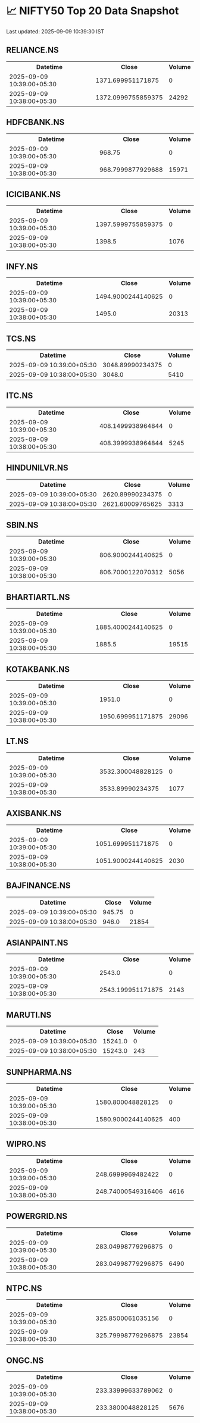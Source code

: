 # 📈 NIFTY50 Top 20 Data Snapshot

Last updated: 2025-09-09 10:39:30 IST

## RELIANCE.NS

<table>
  <tr><th>Datetime</th><th>Close</th><th>Volume</th></tr>
  <tr><td>2025-09-09 10:39:00+05:30</td><td>1371.699951171875</td><td>0</td></tr>
  <tr><td>2025-09-09 10:38:00+05:30</td><td>1372.0999755859375</td><td>24292</td></tr>
</table>

## HDFCBANK.NS

<table>
  <tr><th>Datetime</th><th>Close</th><th>Volume</th></tr>
  <tr><td>2025-09-09 10:39:00+05:30</td><td>968.75</td><td>0</td></tr>
  <tr><td>2025-09-09 10:38:00+05:30</td><td>968.7999877929688</td><td>15971</td></tr>
</table>

## ICICIBANK.NS

<table>
  <tr><th>Datetime</th><th>Close</th><th>Volume</th></tr>
  <tr><td>2025-09-09 10:39:00+05:30</td><td>1397.5999755859375</td><td>0</td></tr>
  <tr><td>2025-09-09 10:38:00+05:30</td><td>1398.5</td><td>1076</td></tr>
</table>

## INFY.NS

<table>
  <tr><th>Datetime</th><th>Close</th><th>Volume</th></tr>
  <tr><td>2025-09-09 10:39:00+05:30</td><td>1494.9000244140625</td><td>0</td></tr>
  <tr><td>2025-09-09 10:38:00+05:30</td><td>1495.0</td><td>20313</td></tr>
</table>

## TCS.NS

<table>
  <tr><th>Datetime</th><th>Close</th><th>Volume</th></tr>
  <tr><td>2025-09-09 10:39:00+05:30</td><td>3048.89990234375</td><td>0</td></tr>
  <tr><td>2025-09-09 10:38:00+05:30</td><td>3048.0</td><td>5410</td></tr>
</table>

## ITC.NS

<table>
  <tr><th>Datetime</th><th>Close</th><th>Volume</th></tr>
  <tr><td>2025-09-09 10:39:00+05:30</td><td>408.1499938964844</td><td>0</td></tr>
  <tr><td>2025-09-09 10:38:00+05:30</td><td>408.3999938964844</td><td>5245</td></tr>
</table>

## HINDUNILVR.NS

<table>
  <tr><th>Datetime</th><th>Close</th><th>Volume</th></tr>
  <tr><td>2025-09-09 10:39:00+05:30</td><td>2620.89990234375</td><td>0</td></tr>
  <tr><td>2025-09-09 10:38:00+05:30</td><td>2621.60009765625</td><td>3313</td></tr>
</table>

## SBIN.NS

<table>
  <tr><th>Datetime</th><th>Close</th><th>Volume</th></tr>
  <tr><td>2025-09-09 10:39:00+05:30</td><td>806.9000244140625</td><td>0</td></tr>
  <tr><td>2025-09-09 10:38:00+05:30</td><td>806.7000122070312</td><td>5056</td></tr>
</table>

## BHARTIARTL.NS

<table>
  <tr><th>Datetime</th><th>Close</th><th>Volume</th></tr>
  <tr><td>2025-09-09 10:39:00+05:30</td><td>1885.4000244140625</td><td>0</td></tr>
  <tr><td>2025-09-09 10:38:00+05:30</td><td>1885.5</td><td>19515</td></tr>
</table>

## KOTAKBANK.NS

<table>
  <tr><th>Datetime</th><th>Close</th><th>Volume</th></tr>
  <tr><td>2025-09-09 10:39:00+05:30</td><td>1951.0</td><td>0</td></tr>
  <tr><td>2025-09-09 10:38:00+05:30</td><td>1950.699951171875</td><td>29096</td></tr>
</table>

## LT.NS

<table>
  <tr><th>Datetime</th><th>Close</th><th>Volume</th></tr>
  <tr><td>2025-09-09 10:39:00+05:30</td><td>3532.300048828125</td><td>0</td></tr>
  <tr><td>2025-09-09 10:38:00+05:30</td><td>3533.89990234375</td><td>1077</td></tr>
</table>

## AXISBANK.NS

<table>
  <tr><th>Datetime</th><th>Close</th><th>Volume</th></tr>
  <tr><td>2025-09-09 10:39:00+05:30</td><td>1051.699951171875</td><td>0</td></tr>
  <tr><td>2025-09-09 10:38:00+05:30</td><td>1051.9000244140625</td><td>2030</td></tr>
</table>

## BAJFINANCE.NS

<table>
  <tr><th>Datetime</th><th>Close</th><th>Volume</th></tr>
  <tr><td>2025-09-09 10:39:00+05:30</td><td>945.75</td><td>0</td></tr>
  <tr><td>2025-09-09 10:38:00+05:30</td><td>946.0</td><td>21854</td></tr>
</table>

## ASIANPAINT.NS

<table>
  <tr><th>Datetime</th><th>Close</th><th>Volume</th></tr>
  <tr><td>2025-09-09 10:39:00+05:30</td><td>2543.0</td><td>0</td></tr>
  <tr><td>2025-09-09 10:38:00+05:30</td><td>2543.199951171875</td><td>2143</td></tr>
</table>

## MARUTI.NS

<table>
  <tr><th>Datetime</th><th>Close</th><th>Volume</th></tr>
  <tr><td>2025-09-09 10:39:00+05:30</td><td>15241.0</td><td>0</td></tr>
  <tr><td>2025-09-09 10:38:00+05:30</td><td>15243.0</td><td>243</td></tr>
</table>

## SUNPHARMA.NS

<table>
  <tr><th>Datetime</th><th>Close</th><th>Volume</th></tr>
  <tr><td>2025-09-09 10:39:00+05:30</td><td>1580.800048828125</td><td>0</td></tr>
  <tr><td>2025-09-09 10:38:00+05:30</td><td>1580.9000244140625</td><td>400</td></tr>
</table>

## WIPRO.NS

<table>
  <tr><th>Datetime</th><th>Close</th><th>Volume</th></tr>
  <tr><td>2025-09-09 10:39:00+05:30</td><td>248.6999969482422</td><td>0</td></tr>
  <tr><td>2025-09-09 10:38:00+05:30</td><td>248.74000549316406</td><td>4616</td></tr>
</table>

## POWERGRID.NS

<table>
  <tr><th>Datetime</th><th>Close</th><th>Volume</th></tr>
  <tr><td>2025-09-09 10:39:00+05:30</td><td>283.04998779296875</td><td>0</td></tr>
  <tr><td>2025-09-09 10:38:00+05:30</td><td>283.04998779296875</td><td>6490</td></tr>
</table>

## NTPC.NS

<table>
  <tr><th>Datetime</th><th>Close</th><th>Volume</th></tr>
  <tr><td>2025-09-09 10:39:00+05:30</td><td>325.8500061035156</td><td>0</td></tr>
  <tr><td>2025-09-09 10:38:00+05:30</td><td>325.79998779296875</td><td>23854</td></tr>
</table>

## ONGC.NS

<table>
  <tr><th>Datetime</th><th>Close</th><th>Volume</th></tr>
  <tr><td>2025-09-09 10:39:00+05:30</td><td>233.33999633789062</td><td>0</td></tr>
  <tr><td>2025-09-09 10:38:00+05:30</td><td>233.3800048828125</td><td>5676</td></tr>
</table>


